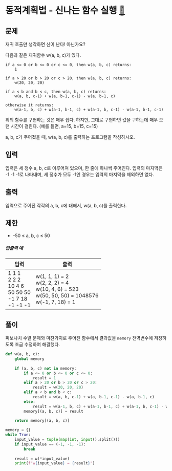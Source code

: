 # 동적계획법 - 신나는 함수 실행 [🔗](https://www.acmicpc.net/problem/9184)

## 문제

재귀 호출만 생각하면 신이 난다! 아닌가요?

다음과 같은 재귀함수 w(a, b, c)가 있다.

```
if a <= 0 or b <= 0 or c <= 0, then w(a, b, c) returns:
    1

if a > 20 or b > 20 or c > 20, then w(a, b, c) returns:
    w(20, 20, 20)

if a < b and b < c, then w(a, b, c) returns:
    w(a, b, c-1) + w(a, b-1, c-1) - w(a, b-1, c)

otherwise it returns:
    w(a-1, b, c) + w(a-1, b-1, c) + w(a-1, b, c-1) - w(a-1, b-1, c-1)
```

위의 함수를 구현하는 것은 매우 쉽다. 하지만, 그대로 구현하면 값을 구하는데 매우 오랜 시간이 걸린다. (예를 들면, a=15, b=15, c=15)

a, b, c가 주어졌을 때, w(a, b, c)를 출력하는 프로그램을 작성하시오.

## 입력

입력은 세 정수 a, b, c로 이루어져 있으며, 한 줄에 하나씩 주어진다. 입력의 마지막은 -1 -1 -1로 나타내며, 세 정수가 모두 -1인 경우는 입력의 마지막을 제외하면 없다.

## 출력

입력으로 주어진 각각의 a, b, c에 대해서, w(a, b, c)를 출력한다.

## 제한

- -50 ≤ a, b, c ≤ 50

##### 입출력 예

| 입력                                                         | 출력                                                         |
| ------------------------------------------------------------ | ------------------------------------------------------------ |
| 1 1 1<br />2 2 2<br />10 4 6<br />50 50 50<br />-1 7 18<br />-1 -1 -1 | w(1, 1, 1) = 2 <br />w(2, 2, 2) = 4 <br />w(10, 4, 6) = 523 <br />w(50, 50, 50) = 1048576 <br />w(-1, 7, 18) = 1 |

## 풀이

피보나치 수열 문제와 마찬가지로 주어진 함수에서 결과값을 `memory` 전역변수에 저장하도록 조금 수정하여 해결했다.

```python
def w(a, b, c):
    global memory
    
    if (a, b, c) not in memory:
        if a <= 0 or b <= 0 or c <= 0:
            result = 1
        elif a > 20 or b > 20 or c > 20:
            result = w(20, 20, 20)
        elif a < b and b < c:
            result = w(a, b, c-1) + w(a, b-1, c-1) - w(a, b-1, c)
        else:
            result = w(a-1, b, c) + w(a-1, b-1, c) + w(a-1, b, c-1) - w(a-1, b-1, c-1)
        memory[(a, b, c)] = result
    
    return memory[(a, b, c)]

memory = {}
while True:
    input_value = tuple(map(int, input().split()))
    if input_value == (-1, -1, -1):
        break
    
    result = w(*input_value)
    print(f"w{input_value} = {result}")
```
